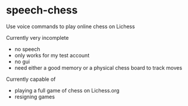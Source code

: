 # speech-chess
Use voice commands to play online chess on Lichess

Currently very incomplete
- no speech
- only works for my test account
- no gui
- need either a good memory or a physical chess board to track moves

Currently capable of
- playing a full game of chess on Lichess.org
- resigning games
